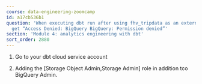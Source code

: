 ```yaml
---
course: data-engineering-zoomcamp
id: a17cb536b1
question: 'When executing dbt run after using fhv_tripdata as an external table: you
  get “Access Denied: BigQuery BigQuery: Permission denied”'
section: 'Module 4: analytics engineering with dbt'
sort_order: 2880
---
```


1. Go to your dbt cloud service account

1. Adding the  [Storage Object Admin,Storage Admin] role in addition tco BigQuery Admin.

